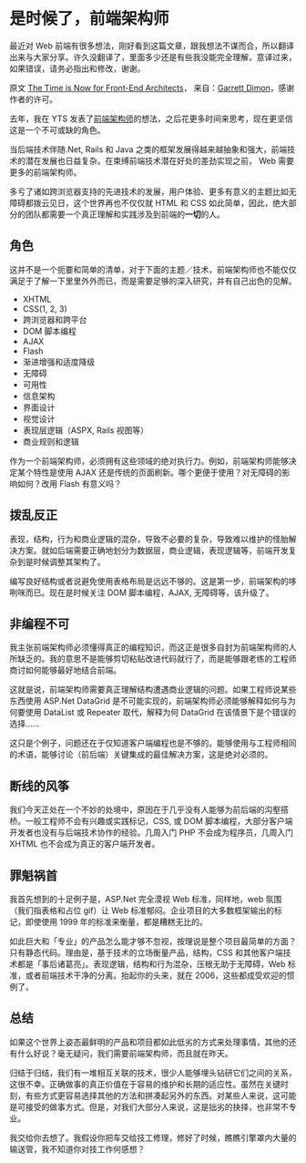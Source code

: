 # 是时候了，前端架构师

最近对 Web 前端有很多想法，刚好看到这篇文章，跟我想法不谋而合，所以翻译出来与大家分享。许久没翻译了，里面多少还是有些我没能完全理解，意译过来，如果错误，请务必指出和修改，谢谢。

原文 [The Time is Now for Front-End Architects][0]， 来自：[Garrett Dimon][1]，感谢作者的许可。

去年，我在 YTS 发表了[前端架构师][2]的想法，之后花更多时间来思考，现在更坚信这是一个不可或缺的角色。

当后端技术伴随.Net, Rails 和 Java 之类的框架发展得越来越抽象和强大，前端技术的潜在发展也日益复杂。在束缚前端技术潜在好处的差劲实现之前， Web 需要更多的前端架构师。

多亏了诸如跨浏览器支持的先进技术的发展，用户体验、更多有意义的主题比如无障碍都拨云见日，这个世界再也不仅仅就 HTML 和 CSS 如此简单，因此，绝大部分的团队都需要一个真正理解和实践涉及到前端的**一切**的人。

## 角色

这并不是一个扼要和简单的清单，对于下面的主题／技术，前端架构师也不能仅仅满足于了解一下里里外外而已，而是需要足够的深入研究，并有自己出色的见解。

- XHTML
- CSS(1, 2, 3)
- 跨浏览器和跨平台
- DOM 脚本编程
- AJAX
- Flash
- 渐进增强和适度降级
- 无障碍
- 可用性
- 信息架构
- 界面设计
- 视觉设计
- 表现层逻辑（ASPX, Rails 视图等）
- 商业规则和逻辑

作为一个前端架构师，必须拥有这些领域的绝对执行力。例如，前端架构师能够决定某个特性是使用 AJAX 还是传统的页面刷新。哪个更便于使用？对无障碍的影响如何？改用 Flash 有意义吗？

## 拨乱反正

表现，结构，行为和商业逻辑的混杂，导致不必要的复杂，导致难以维护的怪胎解决方案。就如后端需要正确地划分为数据层，商业逻辑，表现逻辑等，前端开发复杂到是时候调整其架构了。

编写良好结构或者说避免使用表格布局是远远不够的。这是第一步，前端架构的哆咧咪而已。现在是时候关注 DOM 脚本编程，AJAX, 无障碍等，该升级了。

## 非编程不可

我主张前端架构师必须懂得真正的编程知识，而这正是很多自封为前端架构师的人所缺乏的。我的意思不是能够剪切粘贴改进代码就行了，而是能够跟老练的工程师商讨如何能够最好地结合前端。

这就是说，前端架构师需要真正理解结构遭遇商业逻辑的问题。如果工程师说某些东西使用 ASP.Net DataGrid 是不可能实现的，前端架构师必须能够解释如何与为何要使用 DataList 或 Repeater 取代，解释为何 DataGrid 在该情景下是个错误的选择……

这只是个例子，问题还在于仅知道客户端编程也是不够的。能够使用与工程师相同的术语，能够讨论（前后端）关键集成的最佳解决方案，这是绝对必须的。

## 断线的风筝

我们今天正处在一个不妙的处境中，原因在于几乎没有人能够为前后端的沟壑搭桥。一般工程师不会有兴趣或实践标记，CSS, 或 DOM 脚本编程，大部分客户端开发者也没有与后端技术协作的经验。几周入门 PHP 不会成为程序员，几周入门 XHTML 也不会成为真正的客户端开发者。

## 罪魁祸首

我首先想到的十足例子是，ASP.Net 完全漠视 Web 标准，同样地，web 氛围（我们指表格和占位 gif）让 Web 标准郁闷。企业项目的大多数框架输出的标记，即使使用 1999 年的标准来衡量，都是糟糕无比的。

如此巨大和「专业」的产品怎么能才够不忽视，按理说是整个项目最简单的方面？只有静态代码。理由是，基于技术的立场衡量产品，结构，CSS 和其他客户端技术都是「事后诸葛亮」。表现逻辑，结构和行为混杂，压根无助于无障碍，Web 标准，或者前端技术干净的分离。抬起你的头来，就在 2006，这些都成受欢迎的惯例了。

## 总结

如果这个世界上姿态最鲜明的产品和项目都如此低劣的方式来处理事情，其他的还有什么好说？毫无疑问，我们需要前端架构师，而且就在昨天。

归结于归结，我们有一堆相互关联的技术，很少人能够埋头钻研它们之间的关系，这很不幸。正确做事的真正价值在于容易的维护和长期的适应性。虽然在关键时刻，有些方式更容易选择其他的方法和拼凑起另外的东西。对某些人来说，这可能是可接受的做事方式。但是，对我们大部分人来说，这是拙劣的抉择，也非常不专业。

我交给你去想了。我假设你把车交给技工修理，修好了时候，瞧瞧引擎罩内大量的输送管，我不知道你对技工作何感想？

[0]: http://www.garrettdimon.com/archives/the-time-is-now-for-front-end-architects
[1]: http://www.garrettdimon.com/about/
[2]: http://www.yourtotalsite.com/archives/methodology_tools/the_frontend_architect/Default.aspx
